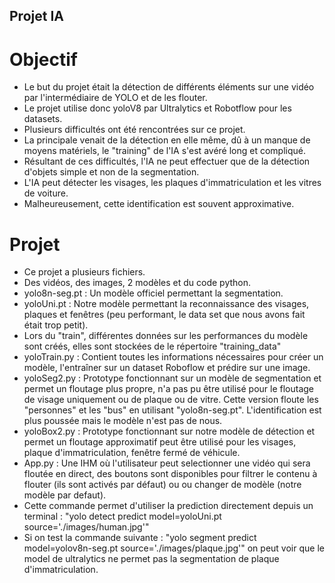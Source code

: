 ## Projet IA 

# Objectif
- Le but du projet était la détection de différents éléments sur une vidéo par l'intermédiaire de YOLO et de les flouter.
- Le projet utilise donc yoloV8 par Ultralytics et Robotflow pour les datasets.
- Plusieurs difficultés ont été rencontrées sur ce projet.
- La principale venait de la détection en elle même, dû à un manque de moyens matériels, le "training" de l'IA s'est avéré long et compliqué.
- Résultant de ces difficultés, l'IA ne peut effectuer que de la détection d'objets simple et non de la segmentation.
- L'IA peut détecter les visages, les plaques d'immatriculation et les vitres de voiture.
- Malheureusement, cette identification est souvent approximative.

# Projet
- Ce projet a plusieurs fichiers.
- Des vidéos, des images, 2 modèles et du code python.
- yolo8n-seg.pt : Un modèle officiel permettant la segmentation.
- yoloUni.pt : Notre modèle permettant la reconnaissance des visages, plaques et fenêtres (peu performant, le data set que nous avons fait était trop petit).
- Lors du "train", différentes données sur les performances du modèle sont créés, elles sont stockées de le répertoire "training_data"
- yoloTrain.py : Contient toutes les informations nécessaires pour créer un modèle, l'entraîner sur un dataset Roboflow et prédire sur une image.
- yoloSeg2.py : Prototype fonctionnant sur un modèle de segmentation et permet un floutage plus propre, n'a pas pu être utilisé pour le floutage de visage uniquement ou de plaque ou de vitre. Cette version floute les "personnes" et les "bus" en utilisant "yolo8n-seg.pt". L'identification est plus poussée mais le modèle n'est pas de nous.
- yoloBox2.py : Prototype fonctionnant sur notre modèle de détection et permet un floutage approximatif peut être utilisé pour les visages, plaque d'immatriculation, fenêtre fermé de véhicule.
- App.py : Une IHM où l'utilisateur peut selectionner une vidéo qui sera floutée en direct, des boutons sont disponibles pour filtrer le contenu à flouter (ils sont activés par défaut) ou ou changer de modèle (notre modèle par defaut).
- Cette commande permet d'utiliser la prediction directement depuis un terminal : "yolo detect predict model=yoloUni.pt source='./images/human.jpg'"
- Si on test la commande suivante : "yolo segment predict model=yolov8n-seg.pt source='./images/plaque.jpg'" on peut voir que le model de ultralytics ne permet pas la segmentation de plaque d'immatriculation.